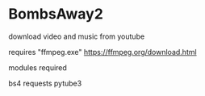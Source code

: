 # BombsAway2
download video and music from youtube 

requires  "ffmpeg.exe"  https://ffmpeg.org/download.html

modules required 

bs4
requests
pytube3
